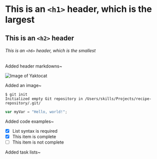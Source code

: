 # This is an `<h1>` header, which is the largest

## This is an `<h2>` header

###### This is an `<h6>` header, which is the smallest

Added header markdowns~

![Image of Yaktocat](https://octodex.github.com/images/yaktocat.png)

Added an image~

```
$ git init
Initialized empty Git repository in /Users/skills/Projects/recipe-repository/.git/
```

``` javascript
var myVar = "Hello, world!";
```

Added code examples~

- [x] List syntax is required
- [x] This item is complete
- [ ] This item is not complete

Added task lists~
